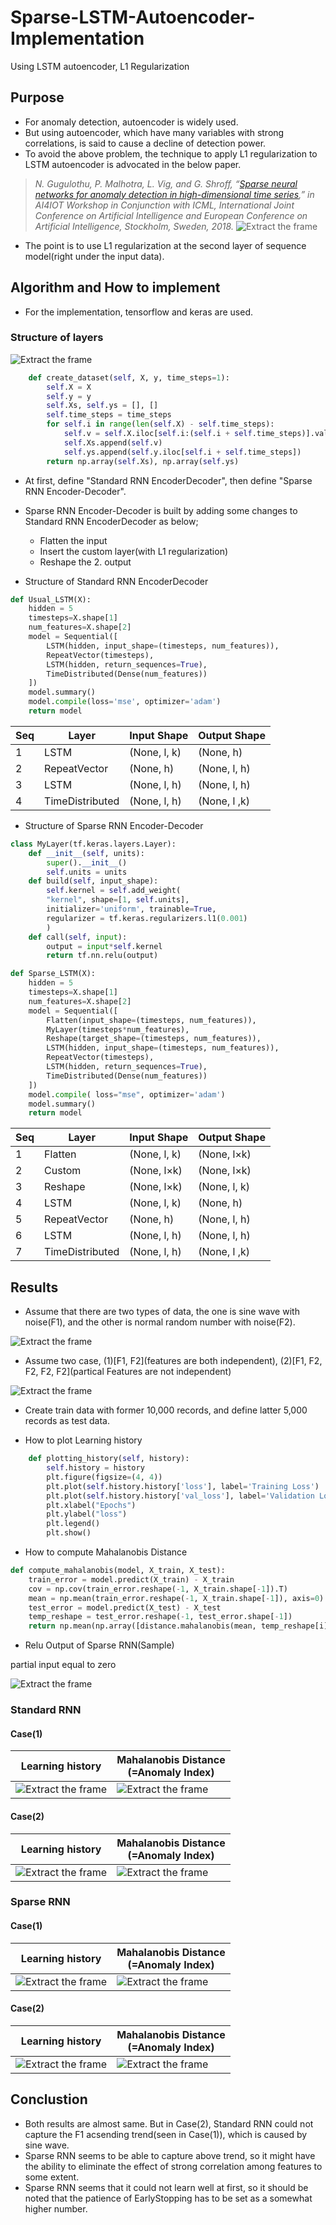 # Sparse-LSTM-Autoencoder-Implementation
Using LSTM autoencoder, L1 Regularization

## Purpose

* For anomaly detection, autoencoder is widely used.
* But using autoencoder, which have many variables with strong correlations, is said to cause a decline of detection power.
* To avoid the above problem, the technique to apply L1 regularization to LSTM autoencoder is advocated in the below paper.
>*N. Gugulothu, P. Malhotra, L. Vig, and G. Shroff, “[Sparse neural networks for anomaly detection in high-dimensional time series](https://www.researchgate.net/profile/Pankaj_Malhotra3/publication/326305246_Sparse_Neural_Networks_for_Anomaly_Detection_in_High-Dimensional_Time_Series/links/5b59f633aca272a2d66cbb98/Sparse-Neural-Networks-for-Anomaly-Detection-in-High-Dimensional-Time-Series.pdf),” in AI4IOT Workshop in Conjunction with ICML, International Joint Conference on Artificial Intelligence and European Conference on Artificial Intelligence, Stockholm, Sweden, 2018.*
![Extract the frame](https://github.com/takanyanta/Try-Sparse-LSTM-Autoencoder/blob/main/paper.png "process1")
* The point is to use L1 regularization at the second layer of sequence model(right under the input data).

## Algorithm and How to implement

* For the implementation, tensorflow and keras are used.

### Structure of layers

![Extract the frame](https://github.com/takanyanta/Try-Sparse-LSTM-Autoencoder/blob/main/SeriesLengthData.png "process1")

```python
    def create_dataset(self, X, y, time_steps=1):
        self.X = X
        self.y = y
        self.Xs, self.ys = [], []
        self.time_steps = time_steps
        for self.i in range(len(self.X) - self.time_steps):
            self.v = self.X.iloc[self.i:(self.i + self.time_steps)].values
            self.Xs.append(self.v)        
            self.ys.append(self.y.iloc[self.i + self.time_steps])
        return np.array(self.Xs), np.array(self.ys)
```

* At first, define "Standard RNN EncoderDecoder", then define "Sparse RNN Encoder-Decoder".
* Sparse RNN Encoder-Decoder is built by adding some changes to Standard RNN EncoderDecoder as below;
   * Flatten the input
   * Insert the custom layer(with L1 regularization)
   * Reshape the 2. output

* Structure of Standard RNN EncoderDecoder

```python
def Usual_LSTM(X):
    hidden = 5
    timesteps=X.shape[1]
    num_features=X.shape[2]
    model = Sequential([
        LSTM(hidden, input_shape=(timesteps, num_features)),
        RepeatVector(timesteps),
        LSTM(hidden, return_sequences=True),
        TimeDistributed(Dense(num_features))                 
    ])
    model.summary()
    model.compile(loss='mse', optimizer='adam')
    return model
```

| Seq | Layer | Input Shape | Output Shape |
----|----|----|----
| 1 | LSTM | (None, l, k) | (None, h) |
| 2 | RepeatVector | (None, h) | (None, l, h) |
| 3 | LSTM | (None, l, h) | (None, l, h) |
| 4 | TimeDistributed | (None, l, h) | (None, l ,k) |

* Structure of Sparse RNN Encoder-Decoder

```python
class MyLayer(tf.keras.layers.Layer):
    def __init__(self, units):
        super().__init__()
        self.units = units
    def build(self, input_shape):
        self.kernel = self.add_weight(
        "kernel", shape=[1, self.units],
        initializer='uniform', trainable=True,
        regularizer = tf.keras.regularizers.l1(0.001)
        )
    def call(self, input):
        output = input*self.kernel
        return tf.nn.relu(output) 

def Sparse_LSTM(X):
    hidden = 5
    timesteps=X.shape[1]
    num_features=X.shape[2]
    model = Sequential([
        Flatten(input_shape=(timesteps, num_features)),
        MyLayer(timesteps*num_features),
        Reshape(target_shape=(timesteps, num_features)),
        LSTM(hidden, input_shape=(timesteps, num_features)),
        RepeatVector(timesteps),
        LSTM(hidden, return_sequences=True),
        TimeDistributed(Dense(num_features))    
    ])
    model.compile( loss="mse", optimizer='adam')
    model.summary()
    return model
```

| Seq | Layer | Input Shape | Output Shape |
----|----|----|----
| 1 | Flatten | (None, l, k)| (None, l&times;k) |
| 2 | Custom | (None, l&times;k) | (None, l&times;k) |
| 3 | Reshape | (None, l&times;k) | (None, l, k) |
| 4 | LSTM | (None, l, k) | (None, h) |
| 5 | RepeatVector | (None, h) | (None, l, h) |
| 6 | LSTM | (None, l, h) | (None, l, h) |
| 7 | TimeDistributed | (None, l, h) | (None, l ,k) |

## Results

* Assume that there are two types of data, the one is sine wave with noise(F1), and the other is normal random number with noise(F2).

![Extract the frame](https://github.com/takanyanta/Try-Sparse-LSTM-Autoencoder/blob/main/sine_normal.png "process1")

* Assume two case, (1)[F1, F2](features are both independent), (2)[F1, F2, F2, F2, F2](partical Features are not independent)

![Extract the frame](https://github.com/takanyanta/Try-Sparse-LSTM-Autoencoder/blob/main/correlation.png "process1")

* Create train data with former 10,000 records, and define latter 5,000 records as test data.

* How to plot Learning history
```python
    def plotting_history(self, history):
        self.history = history
        plt.figure(figsize=(4, 4))
        plt.plot(self.history.history['loss'], label='Training Loss')
        plt.plot(self.history.history['val_loss'], label='Validation Loss')
        plt.xlabel("Epochs")
        plt.ylabel("loss")
        plt.legend()
        plt.show()
```

* How to compute Mahalanobis Distance
```python
def compute_mahalanobis(model, X_train, X_test):
    train_error = model.predict(X_train) - X_train
    cov = np.cov(train_error.reshape(-1, X_train.shape[-1]).T)
    mean = np.mean(train_error.reshape(-1, X_train.shape[-1]), axis=0)
    test_error = model.predict(X_test) - X_test
    temp_reshape = test_error.reshape(-1, test_error.shape[-1])
    return np.mean(np.array([distance.mahalanobis(mean, temp_reshape[i], cov) for i in range(len(temp_reshape))]).reshape(-1, X_train.shape[1]), axis=1)
```

* Relu Output of Sparse RNN(Sample)

partial input equal to zero

![Extract the frame](https://github.com/takanyanta/Try-Sparse-LSTM-Autoencoder/blob/main/Activate.png "process1")

### Standard RNN

#### Case(1)

|Learning history|Mahalanobis Distance<br>(=Anomaly Index)|
|---|---|
|![Extract the frame](https://github.com/takanyanta/Try-Sparse-LSTM-Autoencoder/blob/main/LH_F2_Standard.png "process1")|![Extract the frame](https://github.com/takanyanta/Try-Sparse-LSTM-Autoencoder/blob/main/MD_F2_Standard.png "process1")|

#### Case(2)

|Learning history|Mahalanobis Distance<br>(=Anomaly Index)|
|---|---|
|![Extract the frame](https://github.com/takanyanta/Try-Sparse-LSTM-Autoencoder/blob/main/LH_F5_Standard.png "process1")|![Extract the frame](https://github.com/takanyanta/Try-Sparse-LSTM-Autoencoder/blob/main/MD_F5_Standard.png "process1")|

### Sparse RNN

#### Case(1)

|Learning history|Mahalanobis Distance<br>(=Anomaly Index)|
|---|---|
|![Extract the frame](https://github.com/takanyanta/Try-Sparse-LSTM-Autoencoder/blob/main/LH_F2_Sparse.png "process1")|![Extract the frame](https://github.com/takanyanta/Try-Sparse-LSTM-Autoencoder/blob/main/MD_F2_Sparse.png "process1")|

#### Case(2)

|Learning history|Mahalanobis Distance<br>(=Anomaly Index)|
|---|---|
|![Extract the frame](https://github.com/takanyanta/Try-Sparse-LSTM-Autoencoder/blob/main/LH_F5_Sparse.png "process1")|![Extract the frame](https://github.com/takanyanta/Try-Sparse-LSTM-Autoencoder/blob/main/MD_F5_Sparse.png "process1")|

## Conclustion

* Both results are almost same. But in Case(2), Standard RNN could not capture the F1 acsending trend(seen in Case(1)), which is caused by sine wave.
* Sparse RNN seems to be able to capture above trend, so it might have the ability to eliminate the effect of strong correlation among features to some extent.
* Sparse RNN seems that it could not learn well at first, so it should be noted that the patience of EarlyStopping has to be set as a somewhat higher number.
